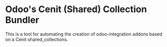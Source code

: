# Odoo's Cenit (Shared) Collection Bundler

This is a tool for automating the creation of odoo-integration addons based on a
Cenit shared_collections.
